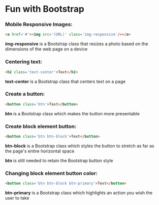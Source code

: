 # Fun with Bootstrap

### Mobile Responsive Images:
```HTML
<a href='#'><img src='(URL)' class='img-responsive'/></a>
```
**img-responsive** is a Bootstrap class that resizes a photo based on the dimensions of the web page on a device

### Centering text:
```HTML
<h2 class='text-center'>Text</h2>
```
**text-center** is a Bootstrap class that centers text on a page

### Create a button:
```HTML
<button class='btn'>Text</button>
```
**btn** is a Bootstrap class which makes the button more presentable

### Create block element button:
```HTML
<button class='btn btn-block'>Text</button>
```
**btn-block** is a Bootstrap class which styles the button to stretch as far as the page's entire horizontal space

**btn** is still needed to retain the Bootstrap button style

### Changing block element button color:
```HTML
<button class='btn btn-block btn-primary'>Text</button>
```
**btn-primary** is a Bootstrap class which highlights an action you wish the user to take